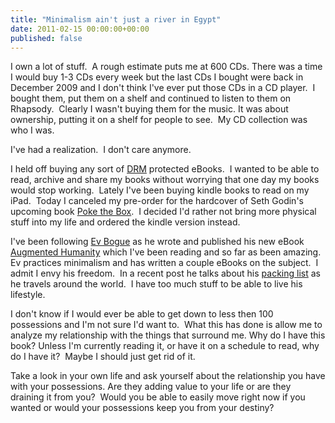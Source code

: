 ```yaml
---
title: "Minimalism ain't just a river in Egypt"
date: 2011-02-15 00:00:00+00:00
published: false
---
```


I own a lot of stuff.  A rough estimate puts me at 600 CDs. There was a time I would buy 1-3 CDs every week but the last CDs I bought were back in December 2009 and I don't think I've ever put those CDs in a CD player.  I bought them, put them on a shelf and continued to listen to them on Rhapsody.  Clearly I wasn't buying them for the music. It was about ownership, putting it on a shelf for people to see.  My CD collection was who I was.

I've had a realization.  I don't care anymore.

I held off buying any sort of [DRM](http://en.wikipedia.org/wiki/Digital_rights_management) protected eBooks.  I wanted to be able to read, archive and share my books without worrying that one day my books would stop working.  Lately I've been buying kindle books to read on my iPad.  Today I canceled my pre-order for the hardcover of Seth Godin's upcoming book [Poke the Box](http://amzn.to/dZ1qD2).  I decided I'd rather not bring more physical stuff into my life and ordered the kindle version instead.

I've been following [Ev Bogue](http://evbogue.com/) as he wrote and published his new eBook [Augmented Humanity](http://bit.ly/hDyBR5) which I've been reading and so far as been amazing. Ev practices minimalism and has written a couple eBooks on the subject.  I admit I envy his freedom.  In a recent post he talks about his [packing list](http://evbogue.com/packing/) as he travels around the world.  I have too much stuff to be able to live his lifestyle.

I don't know if I would ever be able to get down to less then 100 possessions and I'm not sure I'd want to.  What this has done is allow me to analyze my relationship with the things that surround me. Why do I have this book? Unless I'm currently reading it, or have it on a schedule to read, why do I have it?  Maybe I should just get rid of it.

Take a look in your own life and ask yourself about the relationship you have with your possessions. Are they adding value to your life or are they draining it from you?  Would you be able to easily move right now if you wanted or would your possessions keep you from your destiny?
